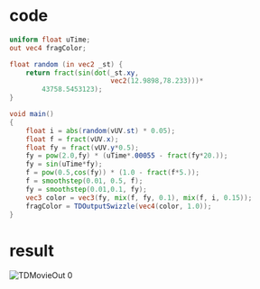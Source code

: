 # code
```glsl
uniform float uTime;
out vec4 fragColor;

float random (in vec2 _st) {
    return fract(sin(dot(_st.xy,
                         vec2(12.9898,78.233)))*
        43758.5453123);
}

void main()
{
	float i = abs(random(vUV.st) * 0.05);
	float f = fract(vUV.x);
	float fy = fract(vUV.y*0.5);
	fy = pow(2.0,fy) * (uTime*.00055 - fract(fy*20.));
	fy = sin(uTime*fy);
	f = pow(0.5,cos(fy)) * (1.0 - fract(f*5.));
	f = smoothstep(0.01, 0.5, f);
	fy = smoothstep(0.01,0.1, fy);
	vec3 color = vec3(fy, mix(f, fy, 0.1), mix(f, i, 0.15));
	fragColor = TDOutputSwizzle(vec4(color, 1.0));
}

```

# result
![TDMovieOut 0](https://github.com/0dot77/journey-through-glsl/assets/41339932/b9d930eb-b7b5-461b-89fc-98af53e0bd8d)
